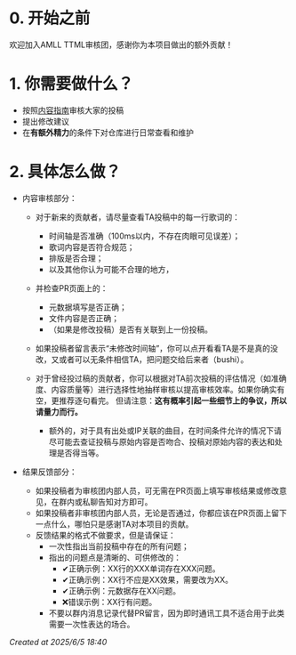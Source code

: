 # 0. 开始之前
欢迎加入AMLL TTML审核团，感谢你为本项目做出的额外贡献！
# 1. 你需要做什么？
- 按照[内容指南](https://github.com/Steve-xmh/amll-ttml-db/blob/main/instruction.md)审核大家的投稿
- 提出修改建议
- 在**有额外精力**的条件下对仓库进行日常查看和维护
# 2. 具体怎么做？
- 内容审核部分：
	- 对于新来的贡献者，请尽量查看TA投稿中的每一行歌词的：
		- 时间轴是否准确（100ms以内，不存在肉眼可见误差）；
		- 歌词内容是否符合规范；
		- 排版是否合理；
		- 以及其他你认为可能不合理的地方，
	- 并检查PR页面上的：
		- 元数据填写是否正确；
		- 文件内容是否正确；
		- （如果是修改投稿）是否有关联到上一份投稿。

  	- 如果投稿者留言表示“未修改时间轴”，你可以点开看看TA是不是真的没改，又或者可以无条件相信TA，把问题交给后来者（bushi）。

	- 对于曾经投过稿的贡献者，你可以根据对TA前次投稿的评估情况（如准确度、内容质量等）进行选择性地抽样审核以提高审核效率。如果你确实有空，更推荐逐句看完。 但请注意：**这有概率引起一些细节上的争议，所以请量力而行。**
		- 额外的，对于具有出处或IP关联的曲目，在时间条件允许的情况下请尽可能去查证投稿与原始内容是否吻合、投稿对原始内容的表达和处理是否得当等。  
		
- 结果反馈部分：
	- 如果投稿者为审核团内部人员，可无需在PR页面上填写审核结果或修改意见，在群内或私聊告知对方即可。
	- 如果投稿者非审核团内部人员，无论是否通过，你都应该在PR页面上留下一点什么，哪怕只是感谢TA对本项目的贡献。
	- 反馈结果的格式不做要求，但是请保证：
		- 一次性指出当前投稿中存在的所有问题；
		- 指出的问题点是清晰的、可供修改的：
			- ✔正确示例：XX行的XXX单词存在XXX问题。
			- ✔正确示例：XX行不应是XX效果，需要改为XX。
			- ✔正确示例：元数据存在XX问题。
			- ❌错误示例：XX行有问题。
		- 不要以群内消息记录代替PR留言，因为即时通讯工具不适合用于此类需要一次性表达的场合。

_Created at 2025/6/5 18:40_
